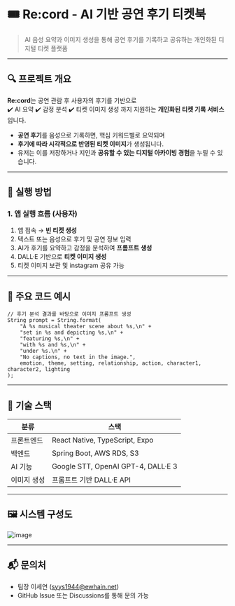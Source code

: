 # 🎟️ Re:cord - AI 기반 공연 후기 티켓북

> AI 음성 요약과 이미지 생성을 통해 공연 후기를 기록하고 공유하는 개인화된 디지털 티켓 플랫폼

---

## 🔍 프로젝트 개요

**Re:cord**는 공연 관람 후 사용자의 후기를 기반으로  
✔️ AI 요약 
✔️ 감정 분석 
✔️ 티켓 이미지 생성
까지 지원하는 **개인화된 티켓 기록 서비스**입니다.  

- **공연 후기**를 음성으로 기록하면, 핵심 키워드별로 요약되며  
- **후기에 따라 시각적으로 반영된 티켓 이미지**가 생성됩니다.  
- 유저는 이를 저장하거나 지인과 **공유할 수 있는 디지털 아카이빙 경험**을 누릴 수 있습니다.

---

## 🚀 실행 방법

### 1. 앱 실행 흐름 (사용자)

1. 앱 접속 → **빈 티켓 생성**
2. 텍스트 또는 음성으로 후기 및 공연 정보 입력
3. AI가 후기를 요약하고 감정을 분석하여 **프롬프트 생성**
4. DALL·E 기반으로 **티켓 이미지 생성**
5. 티켓 이미지 보관 및 instagram 공유 가능  

---

## 🧪 주요 코드 예시


```
// 후기 분석 결과를 바탕으로 이미지 프롬프트 생성
String prompt = String.format(
    "A %s musical theater scene about %s,\n" +
    "set in %s and depicting %s,\n" +
    "featuring %s,\n" +
    "with %s and %s,\n" +
    "under %s.\n" +
    "No captions, no text in the image.",
    emotion, theme, setting, relationship, action, character1, character2, lighting
);
```

---

## 🧱 기술 스택


| 분류     | 스택                                 |
| ------ | ---------------------------------- |
| 프론트엔드  | React Native, TypeScript, Expo     |
| 백엔드    | Spring Boot, AWS RDS, S3      |
| AI 기능  | Google STT, OpenAI GPT-4, DALL·E 3 |
| 이미지 생성 | 프롬프트 기반 DALL·E API                 |

---

## 🖼️ 시스템 구성도

![image](https://github.com/user-attachments/assets/c5b24c7c-4907-426f-8cec-40c06d4fa08f)

---

## 📬 문의처

- 팀장 이세연 (syys1944@ewhain.net)
- GitHub Issue 또는 Discussions를 통해 문의 가능

